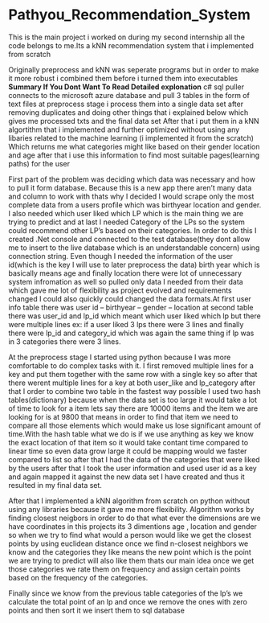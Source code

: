# Pathyou_Recommendation_System
This is the main project i worked on during my second internship all the code belongs to me.Its a kNN recommendation system that i implemented from scratch



Originally preprocess and kNN was seperate programs but in order to make it more robust i combined them before i turned them into executables
****Summary If You Dont Want To Read Detailed explonation****
c# sql puller connects to the microsoft azure database and pull 3 tables in the form of text files
at preprocess stage i process them into a single data set after removing duplicates and doing other things that i explained below which gives me processed txts and the final data set
After that i put them in a kNN algortithm that i implemented and further optimized without using any libaries related to the machine learning (i implemented it from the scratch)
Which returns me what categories might like based on their gender location and age
after that i use this information to find most suitable pages(learning paths) for the user


First part of the problem was deciding which data was necessary and how to pull it form database. Because this is a new app there aren’t many data and column to work with thats 
why I decided I would scrape only the most complete data from a users profile which was birthyear location and gender. I also needed which user liked which LP which is the 
main thing we are trying to predict and at last I needed Category of the LPs so the system could recommend other LP’s based on their categories. In order to do this I created 
.Net console and connected to the test database(they dont allow me to insert to the live database which is an understandable concern) using connection string. Even though I 
needed the information of the user id(which is the key I will use to later preprocess the data) birth year which is basically means age and finally location there were lot of 
unnecessary system infromation as well so pulled only data I needed from their data which gave me lot of flexibility as project evolved and requirements changed I could also 
quickly could changed the data formats.At first user info table there was user id – birthyear – gender – location at second table there was user_id and lp_id which meant which 
user liked which lp but there were multiple lines ex: if a user liked 3 lps there were 3 lines and finally there were lp_id and category_id which was again the same thing if lp 
was in 3 categories there were 3 lines.

At the preprocess stage I started using python because I was more comfortable to do complex tasks with it. I first removed multiple lines for a key and put them together with the 
same row with a single key so after that there werent multiple lines for a key at both user_like and lp_category after that I order to combine two table in the fastest way 
possible I used two hash tables(dictionary) because when the data set is too large it would take a lot of time to look for a item lets say there are 10000 items and the item we 
are looking for is at 9800 that means in order to find that item we need to compare all those elements which would make us lose significant amount of time.With the hash table what 
we do is if we use anything as key we know the exact location of that item so it would take contant time compared to linear time so even data grow large it could be mapping would 
we faster compared to list so after that I had the data of the categories that were liked by the users after that I took the user information and used user id as a key and again 
mapped it against the new data set I have created and thus it resulted in my final data set.

After that I implemented a kNN algorithm from scratch on python without using any libraries because it gave me more flexibility. Algorithm works by finding closest neigbors in 
order to do that what ever the dimensions are we have coordinates in this projects its 3 dimentions age , location and gender so when we try to find what would a person would 
like we get the closest points by using euclidean distance once we find n-closest neighbors we know and the categories they like means the new point which is the point we are 
trying to predict will also like them thats our main idea once we get those categories we rate them on frequency and assign certain points based on the frequency of the categories.

Finally since we know from the previous table categories of the lp’s we calculate the total point of an lp and once we remove the ones with zero points and then sort it we insert 
them to sql database
